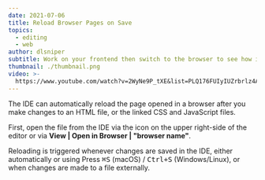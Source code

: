 ```yaml
---
date: 2021-07-06
title: Reload Browser Pages on Save
topics:
  - editing
  - web
author: dlsniper
subtitle: Work on your frontend then switch to the browser to see how it looks like
thumbnail: ./thumbnail.png
video: >-
  https://www.youtube.com/watch?v=2WyNe9P_tXE&list=PLQ176FUIyIUZrbrlz4AY1V8VzBJKZyVlW&index=88
---
```


The IDE can automatically reload the page opened in a browser after you make changes to an HTML file, or the linked CSS and JavaScript files.

First, open the file from the IDE via the icon on the upper right-side of the editor or via **View | Open in Browser | "browser name"**.

Reloading is triggered whenever changes are saved in the IDE, either automatically or using Press <kbd>⌘S</kbd> (macOS) / <kbd>Ctrl+S</kbd> (Windows/Linux), or when changes are made to a file externally.
